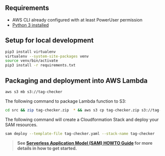 ## Requirements

* AWS CLI already configured with at least PowerUser permission
* [Python 3 installed](https://www.python.org/downloads/)

## Setup for local development

```bash
pip3 install virtualenv
virtualenv --system-site-packages venv
source venv/bin/activate
pip3 install -r requirements.txt
```

## Packaging and deployment into AWS Lambda

```bash
aws s3 mb s3://tag-checker
```

The following command to package Lambda function to S3:

```bash
cd src && zip tag-checker.zip  * && aws s3 cp tag-checker.zip s3://tag-checker/src/tag-checker.zip
```

The following command will create a Cloudformation Stack and deploy your SAM resources.

```bash
sam deploy --template-file tag-checker.yaml --stack-name tag-checker
```

> **See [Serverless Application Model (SAM) HOWTO Guide](https://github.com/awslabs/serverless-application-model/blob/master/HOWTO.md) for more details in how to get started.**
